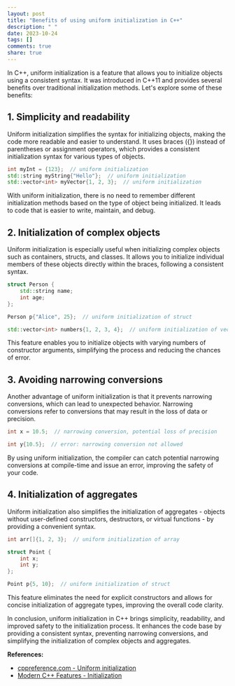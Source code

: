 ```yaml
---
layout: post
title: "Benefits of using uniform initialization in C++"
description: " "
date: 2023-10-24
tags: []
comments: true
share: true
---
```


In C++, uniform initialization is a feature that allows you to initialize objects using a consistent syntax. It was introduced in C++11 and provides several benefits over traditional initialization methods. Let's explore some of these benefits:

## 1. Simplicity and readability

Uniform initialization simplifies the syntax for initializing objects, making the code more readable and easier to understand. It uses braces ({}) instead of parentheses or assignment operators, which provides a consistent initialization syntax for various types of objects.

```cpp
int myInt = {123};  // uniform initialization
std::string myString{"Hello"};  // uniform initialization
std::vector<int> myVector{1, 2, 3};  // uniform initialization
```

With uniform initialization, there is no need to remember different initialization methods based on the type of object being initialized. It leads to code that is easier to write, maintain, and debug.

## 2. Initialization of complex objects

Uniform initialization is especially useful when initializing complex objects such as containers, structs, and classes. It allows you to initialize individual members of these objects directly within the braces, following a consistent syntax.

```cpp
struct Person {
    std::string name;
    int age;
};

Person p{"Alice", 25};  // uniform initialization of struct

std::vector<int> numbers{1, 2, 3, 4};  // uniform initialization of vector
```

This feature enables you to initialize objects with varying numbers of constructor arguments, simplifying the process and reducing the chances of error.

## 3. Avoiding narrowing conversions

Another advantage of uniform initialization is that it prevents narrowing conversions, which can lead to unexpected behavior. Narrowing conversions refer to conversions that may result in the loss of data or precision.

```cpp
int x = 10.5;  // narrowing conversion, potential loss of precision

int y{10.5};  // error: narrowing conversion not allowed
```

By using uniform initialization, the compiler can catch potential narrowing conversions at compile-time and issue an error, improving the safety of your code.

## 4. Initialization of aggregates

Uniform initialization also simplifies the initialization of aggregates - objects without user-defined constructors, destructors, or virtual functions - by providing a convenient syntax.

```cpp
int arr[]{1, 2, 3};  // uniform initialization of array

struct Point {
    int x;
    int y;
};

Point p{5, 10};  // uniform initialization of struct
```

This feature eliminates the need for explicit constructors and allows for concise initialization of aggregate types, improving the overall code clarity.

In conclusion, uniform initialization in C++ brings simplicity, readability, and improved safety to the initialization process. It enhances the code base by providing a consistent syntax, preventing narrowing conversions, and simplifying the initialization of complex objects and aggregates.

**References:**
- [cppreference.com - Uniform initialization](https://en.cppreference.com/w/cpp/language/initializer_list)
- [Modern C++ Features - Initialization](https://www.moderncplusplus.com/init)
